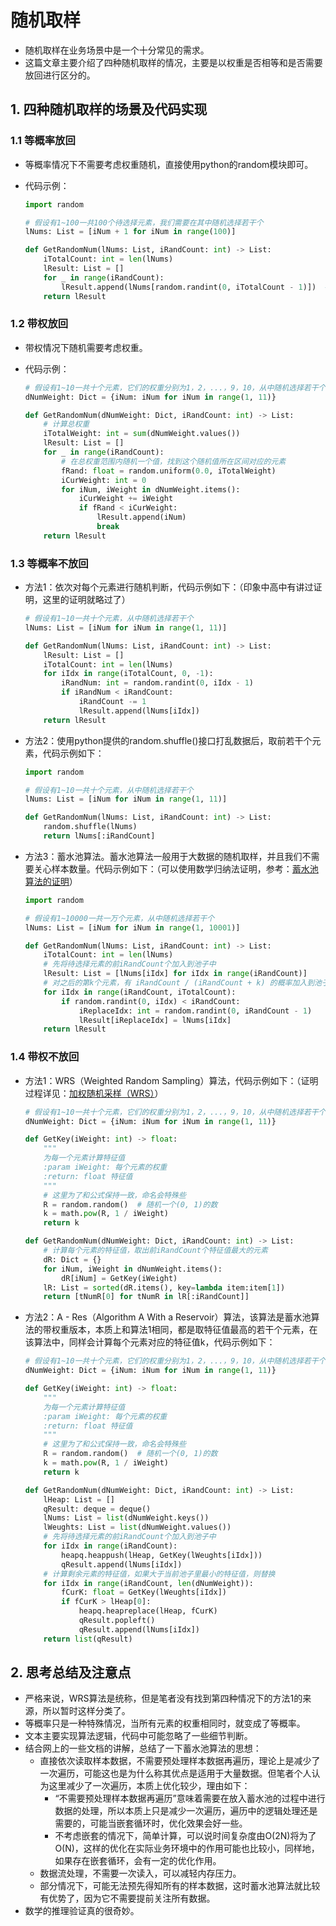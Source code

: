 # 随机取样

- 随机取样在业务场景中是一个十分常见的需求。
- 这篇文章主要介绍了四种随机取样的情况，主要是以权重是否相等和是否需要放回进行区分的。

## 1. 四种随机取样的场景及代码实现

### 1.1 等概率放回

- 等概率情况下不需要考虑权重随机，直接使用python的random模块即可。

- 代码示例：

  ```python
  import random
  
  # 假设有1~100一共100个待选择元素，我们需要在其中随机选择若干个
  lNums: List = [iNum + 1 for iNum in range(100)]
  
  def GetRandomNum(lNums: List, iRandCount: int) -> List:
      iTotalCount: int = len(lNums)
      lResult: List = []
      for _ in range(iRandCount):
          lResult.append(lNums[random.randint(0, iTotalCount - 1)])  # 随机下标，找到对应的元素
      return lResult
  ```

### 1.2 带权放回

- 带权情况下随机需要考虑权重。

- 代码示例：

  ```python
  # 假设有1~10一共十个元素，它们的权重分别为1，2，...，9，10，从中随机选择若干个
  dNumWeight: Dict = {iNum: iNum for iNum in range(1, 11)}
  
  def GetRandomNum(dNumWeight: Dict, iRandCount: int) -> List:
      # 计算总权重
      iTotalWeight: int = sum(dNumWeight.values())
      lResult: List = []
      for _ in range(iRandCount):
          # 在总权重范围内随机一个值，找到这个随机值所在区间对应的元素
          fRand: float = random.uniform(0.0, iTotalWeight)
          iCurWeight: int = 0
          for iNum, iWeight in dNumWeight.items():
              iCurWeight += iWeight
              if fRand < iCurWeight:
                  lResult.append(iNum)
                  break
      return lResult
  ```

### 1.3 等概率不放回

- 方法1：依次对每个元素进行随机判断，代码示例如下：（印象中高中有讲过证明，这里的证明就略过了）

  ```python
  # 假设有1~10一共十个元素，从中随机选择若干个
  lNums: List = [iNum for iNum in range(1, 11)]
  
  def GetRandomNum(lNums: List, iRandCount: int) -> List:
      lResult: List = []
      iTotalCount: int = len(lNums)
      for iIdx in range(iTotalCount, 0, -1):
          iRandNum: int = random.randint(0, iIdx - 1)
          if iRandNum < iRandCount:
              iRandCount -= 1
              lResult.append(lNums[iIdx])
      return lResult
  ```

- 方法2：使用python提供的random.shuffle()接口打乱数据后，取前若干个元素，代码示例如下：

  ```python
  import random
  
  # 假设有1~10一共十个元素，从中随机选择若干个
  lNums: List = [iNum for iNum in range(1, 11)]
  
  def GetRandomNum(lNums: List, iRandCount: int) -> List:
      random.shuffle(lNums)
      return lNums[:iRandCount]
  ```

- 方法3：蓄水池算法。蓄水池算法一般用于大数据的随机取样，并且我们不需要关心样本数量。代码示例如下：（可以使用数学归纳法证明，参考：[蓄水池算法的证明](https://zhuanlan.zhihu.com/p/44154029)）

  ```python
  import random
  
  # 假设有1~10000一共一万个元素，从中随机选择若干个
  lNums: List = [iNum for iNum in range(1, 10001)]
  
  def GetRandomNum(lNums: List, iRandCount: int) -> List:
      iTotalCount: int = len(lNums)
      # 先将待选择元素的前iRandCount个加入到池子中
      lResult: List = [lNums[iIdx] for iIdx in range(iRandCount)]
      # 对之后的第k个元素，有 iRandCount / (iRandCount + k) 的概率加入到池子中，并且从池子里随机选择一个替换
      for iIdx in range(iRandCount, iTotalCount):
          if random.randint(0, iIdx) < iRandCount:
              iReplaceIdx: int = random.randint(0, iRandCount - 1)
              lResult[iReplaceIdx] = lNums[iIdx]
      return lResult
  ```

### 1.4 带权不放回

- 方法1：WRS（Weighted Random Sampling）算法，代码示例如下：（证明过程详见：[加权随机采样（WRS）](https://zhuanlan.zhihu.com/p/94562225)）

  ```python
  # 假设有1~10一共十个元素，它们的权重分别为1，2，...，9，10，从中随机选择若干个
  dNumWeight: Dict = {iNum: iNum for iNum in range(1, 11)}
  
  def GetKey(iWeight: int) -> float:
      """
      为每一个元素计算特征值
      :param iWeight: 每个元素的权重
      :return: float 特征值
      """
      # 这里为了和公式保持一致，命名会特殊些
      R = random.random()  # 随机一个(0, 1)的数
      k = math.pow(R, 1 / iWeight)
      return k
  
  def GetRandomNum(dNumWeight: Dict, iRandCount: int) -> List:
      # 计算每个元素的特征值，取出前iRandCount个特征值最大的元素
      dR: Dict = {}
      for iNum, iWeight in dNumWeight.items():
          dR[iNum] = GetKey(iWeight)
      lR: List = sorted(dR.items(), key=lambda item:item[1])
      return [tNumR[0] for tNumR in lR[:iRandCount]]
  ```

- 方法2：A - Res（Algorithm A With a Reservoir）算法，该算法是蓄水池算法的带权重版本，本质上和算法1相同，都是取特征值最高的若干个元素，在该算法中，同样会计算每个元素对应的特征值k，代码示例如下：

  ```python
  # 假设有1~10一共十个元素，它们的权重分别为1，2，...，9，10，从中随机选择若干个
  dNumWeight: Dict = {iNum: iNum for iNum in range(1, 11)}
  
  def GetKey(iWeight: int) -> float:
      """
      为每一个元素计算特征值
      :param iWeight: 每个元素的权重
      :return: float 特征值
      """
      # 这里为了和公式保持一致，命名会特殊些
      R = random.random()  # 随机一个(0, 1)的数
      k = math.pow(R, 1 / iWeight)
      return k
  
  def GetRandomNum(dNumWeight: Dict, iRandCount: int) -> List:
      lHeap: List = []
      qResult: deque = deque()
      lNums: List = list(dNumWeight.keys())
      lWeughts: List = list(dNumWeight.values())
      # 先将待选择元素的前iRandCount个加入到池子中
      for iIdx in range(iRandCount):
          heapq.heappush(lHeap, GetKey(lWeughts[iIdx]))
          qResult.append(lNums[iIdx])
      # 计算剩余元素的特征值，如果大于当前池子里最小的特征值，则替换
      for iIdx in range(iRandCount, len(dNumWeight)):
          fCurK: float = GetKey(lWeughts[iIdx])
          if fCurK > lHeap[0]:
              heapq.heapreplace(lHeap, fCurK)
              qResult.popleft()
              qResult.append(lNums[iIdx])
      return list(qResult)
  ```

## 2. 思考总结及注意点

- 严格来说，WRS算法是统称，但是笔者没有找到第四种情况下的方法1的来源，所以暂时这样分类了。
- 等概率只是一种特殊情况，当所有元素的权重相同时，就变成了等概率。
- 文本主要实现算法逻辑，代码中可能忽略了一些细节判断。
- 结合网上的一些文档的讲解，总结了一下蓄水池算法的思想：
  - 直接依次读取样本数据，不需要预处理样本数据再遍历，理论上是减少了一次遍历，可能这也是为什么称其优点是适用于大量数据。但笔者个人认为这里减少了一次遍历，本质上优化较少，理由如下：
    - “不需要预处理样本数据再遍历”意味着需要在放入蓄水池的过程中进行数据的处理，所以本质上只是减少一次遍历，遍历中的逻辑处理还是需要的，可能当嵌套循环时，优化效果会好一些。
    - 不考虑嵌套的情况下，简单计算，可以说时间复杂度由O(2N)将为了O(N)，这样的优化在实际业务环境中的作用可能也比较小，同样地，如果存在嵌套循环，会有一定的优化作用。
  - 数据流处理，不需要一次读入，可以减轻内存压力。
  - 部分情况下，可能无法预先得知所有的样本数据，这时蓄水池算法就比较有优势了，因为它不需要提前关注所有数据。
- 数学的推理验证真的很奇妙。
